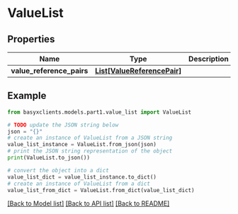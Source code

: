 # ValueList


## Properties

Name | Type | Description | Notes
------------ | ------------- | ------------- | -------------
**value_reference_pairs** | [**List[ValueReferencePair]**](ValueReferencePair.md) |  | 

## Example

```python
from basyxclients.models.part1.value_list import ValueList

# TODO update the JSON string below
json = "{}"
# create an instance of ValueList from a JSON string
value_list_instance = ValueList.from_json(json)
# print the JSON string representation of the object
print(ValueList.to_json())

# convert the object into a dict
value_list_dict = value_list_instance.to_dict()
# create an instance of ValueList from a dict
value_list_from_dict = ValueList.from_dict(value_list_dict)
```
[[Back to Model list]](../README.md#documentation-for-models) [[Back to API list]](../README.md#documentation-for-api-endpoints) [[Back to README]](../README.md)


